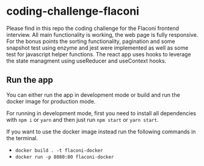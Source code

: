 # coding-challenge-flaconi

Please find in this repo the coding challenge for the Flaconi frontend interview. All main functionality is working, the web page is fully responsive. For the bonus points the sorting functionality, pagination and some snapshot test using enzyme and jest were implemented as well as some test for javascript helper functions. The react app uses hooks to leverage the state managment using useReducer and useContext hooks.

## Run the app

You can either run the app in development mode or build and run the docker image for production mode.

For running in development mode, first you need to install all dependencies with `npm i` or `yarn` and then just run `npm start` or `yarn start`.

If you want to use the docker image instead run the following commands in the terminal.

- `docker build . -t flaconi-docker`
- `docker run -p 8080:80 flaconi-docker`

